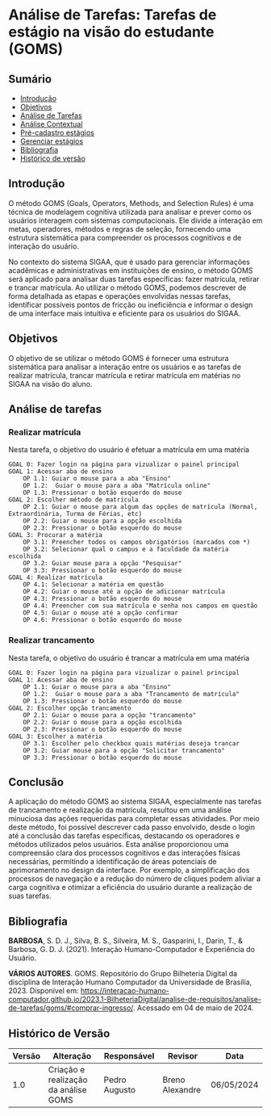 
# Análise de Tarefas: Tarefas de estágio na visão do estudante (GOMS)

## Sumário
* [Introdução](#Introdução)
* [Objetivos](#Objetivos)
* [Análise de Tarefas](Análise-Hierárquica-de-Tarefas)
* [Análise Contextual](#Análise-Contextual)
* [Pré-cadastro estágios](#Pré-cadastro-estágios)
* [Gerenciar estágios](#Gerenciar-estágios)
* [Bibliografia](#Bibliografia)
* [Histórico de versão](#Histórico-de-versão)

## Introdução
O método GOMS (Goals, Operators, Methods, and Selection Rules) é uma técnica de modelagem cognitiva utilizada para analisar e prever como os usuários interagem com sistemas computacionais. Ele divide a interação em metas, operadores, métodos e regras de seleção, fornecendo uma estrutura sistemática para compreender os processos cognitivos e de interação do usuário.

No contexto do sistema SIGAA, que é usado para gerenciar informações acadêmicas e administrativas em instituições de ensino, o método GOMS será aplicado para analisar duas tarefas específicas: fazer matrícula, retirar e trancar matrícula. Ao utilizar o método GOMS, podemos descrever de forma detalhada as etapas e operações envolvidas nessas tarefas, identificar possíveis pontos de fricção ou ineficiência e informar o design de uma interface mais intuitiva e eficiente para os usuários do SIGAA.

## Objetivos
O objetivo de se utilizar o método GOMS é fornecer uma estrutura sistemática para analisar a interação entre os usuários e as tarefas de realizar matrícula, trancar matrícula e retirar matrícula em matérias no SIGAA na visão do aluno. 

## Análise de tarefas

### Realizar matrícula

Nesta tarefa, o objetivo do usuário é efetuar a matrícula em uma matéria

    GOAL 0: Fazer login na página para vizualizar o painel principal
    GOAL 1: Acessar aba de ensino
        OP 1.1: Guiar o mouse para a aba "Ensino"
        OP 1.2:  Guiar o mouse para a aba "Matrícula online"
        OP 1.3: Pressionar o botão esquerdo do mouse
    GOAL 2: Escolher método de matrícula
        OP 2.1: Guiar o mouse para algum das opções de matrícula (Normal, Extraordinária, Turma de Férias, etc)
        OP 2.2: Guiar o mouse para a opção escolhida
        OP 2.3: Pressionar o botão esquerdo do mouse
    GOAL 3: Procurar a matéria
        OP 3.1: Preencher todos os campos obrigatórios (marcados com *)
        OP 3.2: Selecionar qual o campus e a faculdade da matéria escolhida
        OP 3.2: Guiar mouse para a opção "Pesquisar"
        OP 3.3: Pressionar o botão esquerdo do mouse
    GOAL 4: Realizar matrícula
        OP 4.1: Selecionar a matéria em questão
        OP 4.2: Guiar o mouse até a opção de adicionar matrícula
        OP 4.3: Pressionar o botão esquerdo do mouse
        OP 4.4: Preencher com sua matrícula e senha nos campos em questão
        OP 4.5: Guiar o mouse até a opção confirmar
        OP 4.6: Pressionar o botão esquerdo do mouse

### Realizar trancamento
  Nesta tarefa, o objetivo do usuário é trancar a matrícula em uma matéria
  
    GOAL 0: Fazer login na página para vizualizar o painel principal
    GOAL 1: Acessar aba de ensino
        OP 1.1: Guiar o mouse para a aba "Ensino"
        OP 1.2:  Guiar o mouse para a aba "Trancamento de matrícula"
        OP 1.3: Pressionar o botão esquerdo do mouse
    GOAL 2: Escolher opção trancamento
        OP 2.1: Guiar o mouse para a opção "trancamento"
        OP 2.2: Guiar o mouse para a opção escolhida
        OP 2.3: Pressionar o botão esquerdo do mouse
    GOAL 3: Escolher a matéria
        OP 3.1: Escolher pelo checkbox quais matérias deseja trancar
        OP 3.2: Guiar mouse para a opção "Solicitar trancamento"
        OP 3.3: Pressionar o botão esquerdo do mouse


## Conclusão

A aplicação do método GOMS ao sistema SIGAA, especialmente nas tarefas de trancamento e realização da matrícula, resultou em uma análise minuciosa das ações requeridas para completar essas atividades. Por meio deste método, foi possível descrever cada passo envolvido, desde o login até a conclusão das tarefas específicas, destacando os operadores e métodos utilizados pelos usuários. Esta análise proporcionou uma compreensão clara dos processos cognitivos e das interações físicas necessárias, permitindo a identificação de áreas potenciais de aprimoramento no design da interface. Por exemplo, a simplificação dos processos de navegação e a redução do número de cliques podem aliviar a carga cognitiva e otimizar a eficiência do usuário durante a realização de suas tarefas.

## Bibliografia
**BARBOSA**, S. D. J., Silva, B. S., Silveira, M. S., Gasparini, I., Darin, T., & Barbosa, G. D. J. (2021). Interação Humano-Computador e Experiência do Usuário.

**VÁRIOS AUTORES**. GOMS. Repositório do Grupo Bilheteria Digital da disciplina de Interação Humano Computador da Universidade de Brasília, 2023. Disponível em: <https://interacao-humano-computador.github.io/2023.1-BilheteriaDigital/analise-de-requisitos/analise-de-tarefas/goms/#comprar-ingresso/>. Acessado em 04 de maio de 2024.

## Histórico de Versão
| Versão | Alteração | Responsável | Revisor | Data |
| - | - | - | - | - |
| 1.0 | Criação e realização da análise GOMS | Pedro Augusto | Breno Alexandre | 06/05/2024 |
